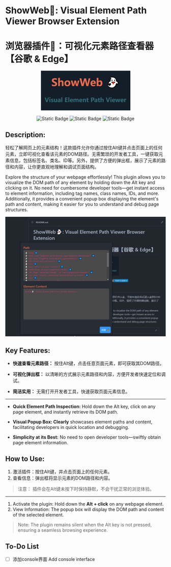 # ShowWeb👻: Visual Element Path Viewer Browser Extension
# 浏览器插件👻：可视化元素路径查看器【谷歌 & Edge】
<p align="center"><img src="images/show.png"></p>
<p align="center">
    <img alt="Static Badge" src="https://img.shields.io/badge/Node.js-v18.17.1-orange">
    <img alt="Static Badge" src="https://img.shields.io/badge/Chrome-v119.0.6045.160-lightgreen">
    <img alt="Static Badge" src="https://img.shields.io/badge/Edge-v121.0.2220.3-blue">
</p>


## Description:
轻松了解网页上的元素结构！这款插件允许你通过按住Alt键并点击页面上的任何元素，立即可视化查看该元素的DOM路径。无需繁琐的开发者工具，一键获取元素信息，包括标签名、类名、ID等。另外，提供了方便的弹出框，展示了元素的路径和内容，让你更直观地理解和调试页面结构。

Explore the structure of your webpage effortlessly! This plugin allows you to visualize the DOM path of any element by holding down the Alt key and clicking on it. No need for cumbersome developer tools—get instant access to element information, including tag names, class names, IDs, and more. Additionally, it provides a convenient popup box displaying the element's path and content, making it easier for you to understand and debug page structures.

<img src="images/description_sw.png">

## Key Features:
- **快速查看元素路径：** 按住Alt键，点击任意页面元素，即可获取其DOM路径。

- **可视化弹出框：** 以清晰的方式展示元素路径和内容，方便开发者快速定位和调试。

- **简洁实用：** 无需打开开发者工具，快速获取页面元素信息。

---

- **Quick Element Path Inspection:** Hold down the Alt key, click on any page element, and instantly retrieve its DOM path.

- **Visual Popup Box: Clearly** showcases element paths and content, facilitating developers in quick location and debugging.

- **Simplicity at its Best:** No need to open developer tools—swiftly obtain page element information.

## How to Use:
1. 激活插件：按住Alt键，并点击页面上的任何元素。
2. 查看信息：弹出框将显示元素的DOM路径和内容。

>注意： 插件会在Alt键未按下时保持静默，不会干扰正常的浏览体验。
---
1. Activate the plugin: Hold down the **Alt + click** on any webpage element.
2. View Information: The popup box will display the DOM path and content of the selected element.


>Note: The plugin remains silent when the Alt key is not pressed, ensuring a seamless browsing experience.

## To-Do List
- [ ]  添加console界面 Add console interface



